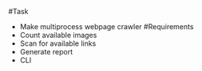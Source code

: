 #Task
* Make multiprocess webpage crawler
#Requirements
* Count available images
* Scan for available links
* Generate report
* CLI